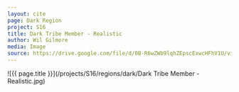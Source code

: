 ```yaml
---
layout: cite
page: Dark Region
project: S16
title: Dark Tribe Member - Realistic
author: Wil Gilmore
media: Image
source: https://drive.google.com/file/d/0B-R6wZWb9lqhZEpscExwcHFhV1U/view?usp=sharing
---
```

![{{ page.title }}](/projects/S16/regions/dark/Dark Tribe Member - Realistic.jpg)
